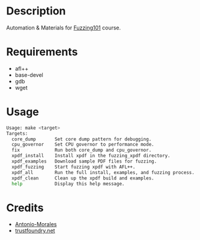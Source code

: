 # Description

Automation & Materials for [Fuzzing101](https://github.com/antonio-morales/Fuzzing101) course.

# Requirements

* afl++
* base-devel
* gdb
* wget

# Usage

```bash
Usage: make <target>
Targets:
  core_dump       Set core dump pattern for debugging.
  cpu_governor    Set CPU governor to performance mode.
  fix             Run both core_dump and cpu_governor.
  xpdf_install    Install xpdf in the fuzzing_xpdf directory.
  xpdf_examples   Download sample PDF files for fuzzing.
  xpdf_fuzzing    Start fuzzing xpdf with AFL++.
  xpdf_all        Run the full install, examples, and fuzzing process.
  xpdf_clean      Clean up the xpdf build and examples.
  help            Display this help message.
```
# Credits

* [Antonio-Morales](https://github.com/antonio-morales)
* [trustfoundry.net](https://trustfoundry.net/2020/01/22/introduction-to-triaging-fuzzer-generated-crashes/)
